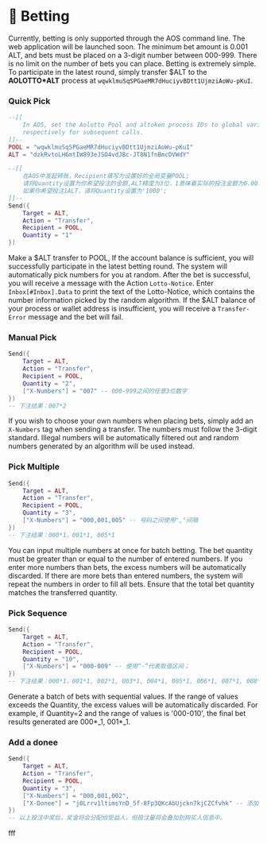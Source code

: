 # 🎲 Betting

Currently, betting is only supported through the AOS command line. The web application will be launched soon. The minimum bet amount is 0.001 ALT, and bets must be placed on a 3-digit number between 000-999. There is no limit on the number of bets you can place. Betting is extremely simple. To participate in the latest round, simply transfer $ALT to the **AOLOTTO\*ALT** process at `wqwklmuSqSPGaeMR7dHuciyvBDtt1UjmziAoWu-pKuI`.

### Quick Pick

```lua
--[[
	In AOS, set the Aolotto Pool and altoken process IDs to global variables POOL and ALT 
	respectively for subsequent calls.
]]--
POOL = "wqwklmuSqSPGaeMR7dHuciyvBDtt1UjmziAoWu-pKuI" 
ALT = "dzkRvtoLH6mtIW893eJSO4vdJBc-JT8N1fnBmcDVWdY" 

--[[
	在AOS中发起转账，Recipient填写为设置好的全局变量POOL;
	请将Quantity设置为你希望投注的金额,ALT精度为3位，1意味着实际的投注金额为0.001ALT；
	如果你希望投注1ALT，请将Quantity设置为'1000';
]]--
Send({ 
	Target = ALT, 
	Action = "Transfer", 
	Recipient = POOL, 
	Quantity = "1" 
})
```

Make a $ALT transfer to POOL, If the account balance is sufficient, you will successfully participate in the latest betting round. The system will automatically pick numbers for you at random. After the bet is successful, you will receive a message with the Action `Lotto-Notice`. Enter `Inbox[#Inbox].Data` to print the text of the Lotto-Notice, which contains the number information picked by the random algorithm. If the $ALT balance of your process or wallet address is insufficient, you will receive a `Transfer-Error` message and the bet will fail.

### Manual Pick

```lua
Send({ 
	Target = ALT, 
	Action = "Transfer", 
	Recipient = POOL, 
	Quantity = "2",
	["X-Numbers"] = "007" -- 000-999之间的任意3位数字
})
-- 下注结果：007*2
```

If you wish to choose your own numbers when placing bets, simply add an `X-Numbers` tag when sending a transfer. The numbers must follow the 3-digit standard. Illegal numbers will be automatically filtered out and random numbers generated by an algorithm will be used instead.

### Pick Multiple&#x20;

```lua
Send({ 
	Target = ALT, 
	Action = "Transfer", 
	Recipient = POOL, 
	Quantity = "3",
	["X-Numbers"] = "000,001,005" -- 号码之间使用","间隔
})
-- 下注结果：000*1，001*1, 005*1
```

You can input multiple numbers at once for batch betting. The bet quantity must be greater than or equal to the number of entered numbers. If you enter more numbers than bets, the excess numbers will be automatically discarded. If there are more bets than entered numbers, the system will repeat the numbers in order to fill all bets. Ensure that the total bet quantity matches the transferred quantity.

### Pick Sequence

```lua
Send({ 
	Target = ALT, 
	Action = "Transfer", 
	Recipient = POOL, 
	Quantity = "10",
	["X-Numbers"] = "000-009" -- 使用“-”代表取值区间；
})
-- 下注结果：000*1，001*1, 002*1, 003*1, 004*1, 005*1, 006*1, 007*1, 008*1, 009*1   
```

Generate a batch of bets with sequential values. If the range of values exceeds the Quantity, the excess values will be automatically discarded. For example, if Quantity=2 and the range of values is '000-010', the final bet results generated are 000\*_1, 001\*_1.

### Add a donee

```lua
Send({ 
	Target = ALT, 
	Action = "Transfer", 
	Recipient = POOL, 
	Quantity = "3",
	["X-Numbers"] = "000,001,002",
	["X-Donee"] = "j0Lrrv1ltimsYnD_5f-8Fp3QKcAbUjckn7kjCZCfvhk" -- 添加受益人tag和地址，地址务必为aos process地址，AR钱包地址无法发起提取奖金的请求；
})
-- 以上投注中奖后，奖金将会分配给受益人，但投注量将会叠加到购买人信息中。
```

fff&#x20;
